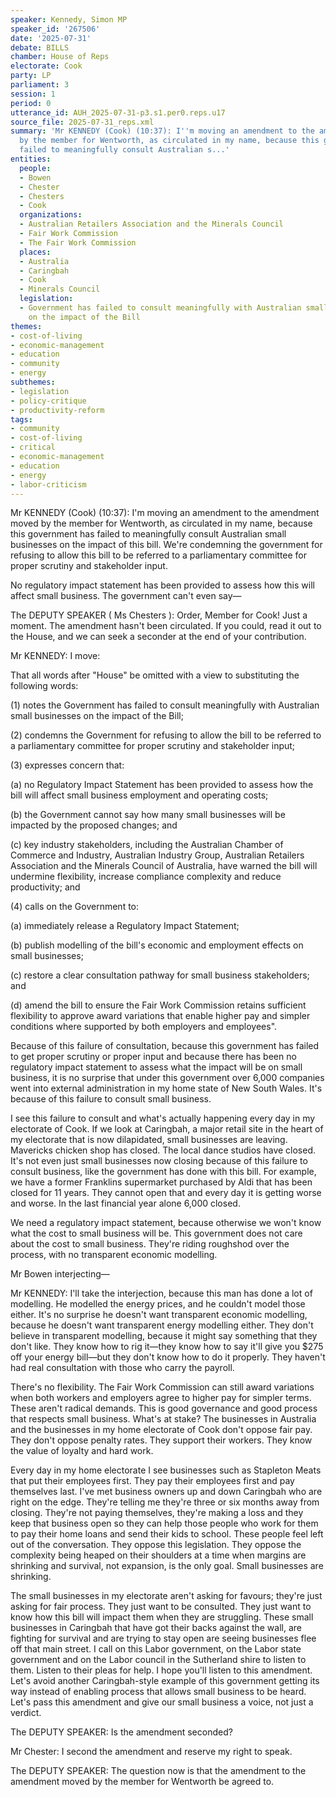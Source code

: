 ```yaml
---
speaker: Kennedy, Simon MP
speaker_id: '267506'
date: '2025-07-31'
debate: BILLS
chamber: House of Reps
electorate: Cook
party: LP
parliament: 3
session: 1
period: 0
utterance_id: AUH_2025-07-31-p3.s1.per0.reps.u17
source_file: 2025-07-31_reps.xml
summary: 'Mr KENNEDY (Cook) (10:37): I''m moving an amendment to the amendment moved
  by the member for Wentworth, as circulated in my name, because this government has
  failed to meaningfully consult Australian s...'
entities:
  people:
  - Bowen
  - Chester
  - Chesters
  - Cook
  organizations:
  - Australian Retailers Association and the Minerals Council
  - Fair Work Commission
  - The Fair Work Commission
  places:
  - Australia
  - Caringbah
  - Cook
  - Minerals Council
  legislation:
  - Government has failed to consult meaningfully with Australian small businesses
    on the impact of the Bill
themes:
- cost-of-living
- economic-management
- education
- community
- energy
subthemes:
- legislation
- policy-critique
- productivity-reform
tags:
- community
- cost-of-living
- critical
- economic-management
- education
- energy
- labor-criticism
---
```


Mr KENNEDY (Cook) (10:37): I'm moving an amendment to the amendment moved by the member for Wentworth, as circulated in my name, because this government has failed to meaningfully consult Australian small businesses on the impact of this bill. We're condemning the government for refusing to allow this bill to be referred to a parliamentary committee for proper scrutiny and stakeholder input.

No regulatory impact statement has been provided to assess how this will affect small business. The government can't even say—

The DEPUTY SPEAKER ( Ms Chesters ): Order, Member for Cook! Just a moment. The amendment hasn't been circulated. If you could, read it out to the House, and we can seek a seconder at the end of your contribution.

Mr KENNEDY: I move:

That all words after "House" be omitted with a view to substituting the following words:

(1) notes the Government has failed to consult meaningfully with Australian small businesses on the impact of the Bill;

(2) condemns the Government for refusing to allow the bill to be referred to a parliamentary committee for proper scrutiny and stakeholder input;

(3) expresses concern that:

(a) no Regulatory Impact Statement has been provided to assess how the bill will affect small business employment and operating costs;

(b) the Government cannot say how many small businesses will be impacted by the proposed changes; and

(c) key industry stakeholders, including the Australian Chamber of Commerce and Industry, Australian Industry Group, Australian Retailers Association and the Minerals Council of Australia, have warned the bill will undermine flexibility, increase compliance complexity and reduce productivity; and

(4) calls on the Government to:

(a) immediately release a Regulatory Impact Statement;

(b) publish modelling of the bill's economic and employment effects on small businesses;

(c) restore a clear consultation pathway for small business stakeholders; and

(d) amend the bill to ensure the Fair Work Commission retains sufficient flexibility to approve award variations that enable higher pay and simpler conditions where supported by both employers and employees".

Because of this failure of consultation, because this government has failed to get proper scrutiny or proper input and because there has been no regulatory impact statement to assess what the impact will be on small business, it is no surprise that under this government over 6,000 companies went into external administration in my home state of New South Wales. It's because of this failure to consult small business.

I see this failure to consult and what's actually happening every day in my electorate of Cook. If we look at Caringbah, a major retail site in the heart of my electorate that is now dilapidated, small businesses are leaving. Mavericks chicken shop has closed. The local dance studios have closed. It's not even just small businesses now closing because of this failure to consult business, like the government has done with this bill. For example, we have a former Franklins supermarket purchased by Aldi that has been closed for 11 years. They cannot open that and every day it is getting worse and worse. In the last financial year alone 6,000 closed.

We need a regulatory impact statement, because otherwise we won't know what the cost to small business will be. This government does not care about the cost to small business. They're riding roughshod over the process, with no transparent economic modelling.

Mr Bowen interjecting—

Mr KENNEDY: I'll take the interjection, because this man has done a lot of modelling. He modelled the energy prices, and he couldn't model those either. It's no surprise he doesn't want transparent economic modelling, because he doesn't want transparent energy modelling either. They don't believe in transparent modelling, because it might say something that they don't like. They know how to rig it—they know how to say it'll give you $275 off your energy bill—but they don't know how to do it properly. They haven't had real consultation with those who carry the payroll.

There's no flexibility. The Fair Work Commission can still award variations when both workers and employers agree to higher pay for simpler terms. These aren't radical demands. This is good governance and good process that respects small business. What's at stake? The businesses in Australia and the businesses in my home electorate of Cook don't oppose fair pay. They don't oppose penalty rates. They support their workers. They know the value of loyalty and hard work.

Every day in my home electorate I see businesses such as Stapleton Meats that put their employees first. They pay their employees first and pay themselves last. I've met business owners up and down Caringbah who are right on the edge. They're telling me they're three or six months away from closing. They're not paying themselves, they're making a loss and they keep that business open so they can help those people who work for them to pay their home loans and send their kids to school. These people feel left out of the conversation. They oppose this legislation. They oppose the complexity being heaped on their shoulders at a time when margins are shrinking and survival, not expansion, is the only goal. Small businesses are shrinking.

The small businesses in my electorate aren't asking for favours; they're just asking for fair process. They just want to be consulted. They just want to know how this bill will impact them when they are struggling. These small businesses in Caringbah that have got their backs against the wall, are fighting for survival and are trying to stay open are seeing businesses flee off that main street. I call on this Labor government, on the Labor state government and on the Labor council in the Sutherland shire to listen to them. Listen to their pleas for help. I hope you'll listen to this amendment. Let's avoid another Caringbah-style example of this government getting its way instead of enabling process that allows small business to be heard. Let's pass this amendment and give our small business a voice, not just a verdict.

The DEPUTY SPEAKER: Is the amendment seconded?

Mr Chester: I second the amendment and reserve my right to speak.

The DEPUTY SPEAKER: The question now is that the amendment to the amendment moved by the member for Wentworth be agreed to.
